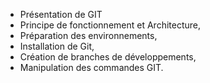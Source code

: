 - Présentation de GIT
- Principe de fonctionnement et Architecture,
- Préparation des environnements,
- Installation de Git,
- Création de branches de développements,
- Manipulation des commandes GIT. 
